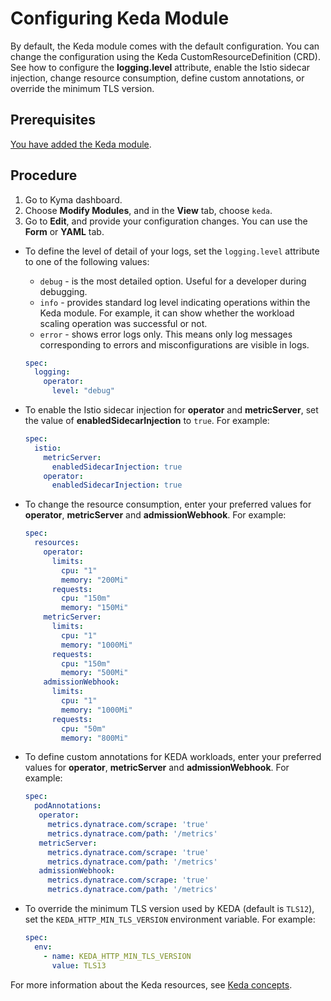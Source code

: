 # Configuring Keda Module

By default, the Keda module comes with the default configuration. You can change the configuration using the Keda CustomResourceDefinition (CRD). See how to configure the **logging.level** attribute, enable the Istio sidecar injection, change resource consumption, define custom annotations, or override the minimum TLS version.

## Prerequisites

[You have added the Keda module](https://kyma-project.io/#/02-get-started/01-quick-install).

## Procedure

1. Go to Kyma dashboard.
2. Choose **Modify Modules**, and in the **View** tab, choose `keda`.
3. Go to **Edit**, and provide your configuration changes. You can use the **Form** or **YAML** tab.

- To define the level of detail of your logs, set the `logging.level` attribute to one of the following values:
   - `debug` - is the most detailed option. Useful for a developer during debugging.
   - `info` - provides standard log level indicating operations within the Keda module. For example, it can show whether the workload scaling operation was successful or not.
   - `error` - shows error logs only. This means only log messages corresponding to errors and misconfigurations are visible in logs.

   ```yaml
   spec:
     logging:
       operator:
         level: "debug"
   ```

- To enable the Istio sidecar injection for **operator** and **metricServer**, set the value of **enabledSidecarInjection** to `true`. For example:

  ```yaml
  spec:
    istio:
      metricServer:
        enabledSidecarInjection: true
      operator:
        enabledSidecarInjection: true
  ```

- To change the resource consumption, enter your preferred values for **operator**, **metricServer** and **admissionWebhook**. For example:

   ```yaml
   spec:
     resources:
       operator:
         limits:
           cpu: "1"
           memory: "200Mi"
         requests:
           cpu: "150m"
           memory: "150Mi"
       metricServer:
         limits:
           cpu: "1"
           memory: "1000Mi"
         requests:
           cpu: "150m"
           memory: "500Mi"
       admissionWebhook:
         limits:
           cpu: "1"
           memory: "1000Mi"
         requests:
           cpu: "50m"
           memory: "800Mi"
   
   ```

- To define custom annotations for KEDA workloads, enter your preferred values for **operator**, **metricServer** and **admissionWebhook**. For example:

   ```yaml
   spec:
     podAnnotations:
      operator:
        metrics.dynatrace.com/scrape: 'true'
        metrics.dynatrace.com/path: '/metrics'
      metricServer:
        metrics.dynatrace.com/scrape: 'true'
        metrics.dynatrace.com/path: '/metrics'
      admissionWebhook:
        metrics.dynatrace.com/scrape: 'true'
        metrics.dynatrace.com/path: '/metrics'
   
   ```

- To override the minimum TLS version used by KEDA (default is `TLS12`), set the `KEDA_HTTP_MIN_TLS_VERSION` environment variable. For example:

   ```yaml
   spec:
     env:
       - name: KEDA_HTTP_MIN_TLS_VERSION
         value: TLS13
   ```

For more information about the Keda resources, see [Keda concepts](https://keda.sh/docs/latest/concepts/).
